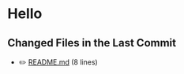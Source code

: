 # Hello

<!-- CHANGED_FILES_START -->
<!-- CHANGED_FILES_START -->
## Changed Files in the Last Commit
- ✏️ [README.md](./README.md) (8 lines)
<!-- CHANGED_FILES_END -->
<!-- CHANGED_FILES_END -->
<!-- CHANGED_FILES_END -->
